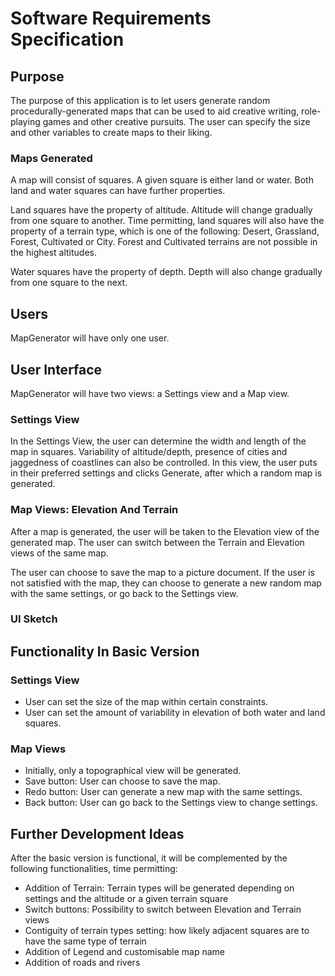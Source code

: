 # Software Requirements Specification

## Purpose

The purpose of this application is to let users generate random procedurally-generated maps that can be used to aid creative writing, role-playing games and other creative pursuits. The user can specify the size and other variables to create maps to their liking.

### Maps Generated

A map will consist of squares. A given square is either land or water. Both land and water squares can have further properties.

Land squares have the property of altitude. Altitude will change gradually from one square to another. Time permitting, land squares will also have the property of a terrain type, which is one of the following: Desert, Grassland, Forest, Cultivated or City. Forest and Cultivated terrains are not possible in the highest altitudes.

Water squares have the property of depth. Depth will also change gradually from one square to the next.

## Users

MapGenerator will have only one user.

## User Interface

MapGenerator will have two views: a Settings view and a Map view.

### Settings View

In the Settings View, the user can determine the width and length of the map in squares. Variability of altitude/depth, presence of cities and jaggedness of coastlines can also be controlled. In this view, the user puts in their preferred settings and clicks Generate, after which a random map is generated.

### Map Views: Elevation And Terrain

After a map is generated, the user will be taken to the Elevation view of the generated map. The user can switch between the Terrain and Elevation views of the same map.

The user can choose to save the map to a picture document. If the user is not satisfied with the map, they can choose to generate a new random map with the same settings, or go back to the Settings view.

### UI Sketch




## Functionality In Basic Version

### Settings View

- User can set the size of the map within certain constraints.
- User can set the amount of variability in elevation of both water and land squares.

### Map Views

- Initially, only a topographical view will be generated.
- Save button: User can choose to save the map.
- Redo button: User can generate a new map with the same settings.
- Back button: User can go back to the Settings view to change settings.


## Further Development Ideas

After the basic version is functional, it will be complemented by the following functionalities, time permitting:

- Addition of Terrain: Terrain types will be generated depending on settings and the altitude or a given terrain square
- Switch buttons: Possibility to switch between Elevation and Terrain views
- Contiguity of terrain types setting: how likely adjacent squares are to have the same type of terrain
- Addition of Legend and customisable map name
- Addition of roads and rivers